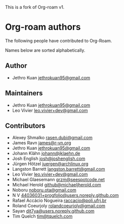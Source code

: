 This is a fork of Org-roam v1.

# Org-roam authors

The following people have contributed to Org-Roam.

Names below are sorted alphabetically.

## Author

- Jethro Kuan <jethrokuan95@gmail.com>

## Maintainers

- Jethro Kuan <jethrokuan95@gmail.com>
- Leo Vivier <leo.vivier+dev@gmail.com>

## Contributors

- Alexey Shmalko <rasen.dubi@gmail.com>
- James Ravn <james@r-vn.org>
- Jethro Kuan <jethrokuan95@gmail.com>
- Johann Klähn <johann@jklaehn.de>
- Josh English <josh@joshenglish.com>
- Jürgen Hötzel <juergen@archlinux.org>
- Langston Barrett <langston.barrett@gmail.com>
- Leo Vivier <leo.vivier+dev@gmail.com>
- Michael Glaesemann <grzm@seespotcode.net>
- Michael Herold <github@michaeljherold.com>
- Noboru <noboru.ota@gmail.com>
- N V <44036031+progfolio@users.noreply.github.com>
- Rafael Accácio Nogueira <raccacio@poli.ufrj.br>
- Roland Coeurjoly <rolandcoeurjoly@gmail.com>
- Sayan <dit7ya@users.noreply.github.com>
- Tim Quelch <tim@tquelch.com>
